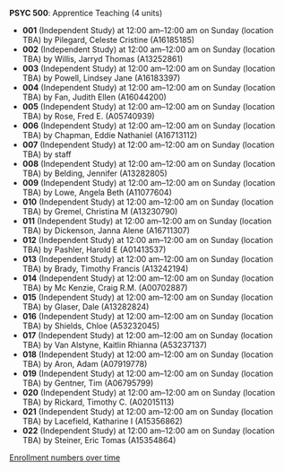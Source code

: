 **PSYC 500**: Apprentice Teaching (4 units)

- **001** (Independent Study) at 12:00 am–12:00 am on Sunday (location TBA) by Pilegard, Celeste Cristine (A16185185)
- **002** (Independent Study) at 12:00 am–12:00 am on Sunday (location TBA) by Willis, Jarryd Thomas (A13252861)
- **003** (Independent Study) at 12:00 am–12:00 am on Sunday (location TBA) by Powell, Lindsey Jane (A16183397)
- **004** (Independent Study) at 12:00 am–12:00 am on Sunday (location TBA) by Fan, Judith Ellen (A16044200)
- **005** (Independent Study) at 12:00 am–12:00 am on Sunday (location TBA) by Rose, Fred E. (A05740939)
- **006** (Independent Study) at 12:00 am–12:00 am on Sunday (location TBA) by Chapman, Eddie Nathaniel (A16713112)
- **007** (Independent Study) at 12:00 am–12:00 am on Sunday (location TBA) by staff
- **008** (Independent Study) at 12:00 am–12:00 am on Sunday (location TBA) by Belding, Jennifer (A13282805)
- **009** (Independent Study) at 12:00 am–12:00 am on Sunday (location TBA) by Lowe, Angela Beth (A11077604)
- **010** (Independent Study) at 12:00 am–12:00 am on Sunday (location TBA) by Gremel, Christina M (A13230790)
- **011** (Independent Study) at 12:00 am–12:00 am on Sunday (location TBA) by Dickenson, Janna Alene (A16711307)
- **012** (Independent Study) at 12:00 am–12:00 am on Sunday (location TBA) by Pashler, Harold E (A01413537)
- **013** (Independent Study) at 12:00 am–12:00 am on Sunday (location TBA) by Brady, Timothy Francis (A13242194)
- **014** (Independent Study) at 12:00 am–12:00 am on Sunday (location TBA) by Mc Kenzie, Craig R.M. (A00702887)
- **015** (Independent Study) at 12:00 am–12:00 am on Sunday (location TBA) by Glaser, Dale (A13282824)
- **016** (Independent Study) at 12:00 am–12:00 am on Sunday (location TBA) by Shields, Chloe (A53232045)
- **017** (Independent Study) at 12:00 am–12:00 am on Sunday (location TBA) by Van Alstyne, Kaitlin Rhianna (A53237137)
- **018** (Independent Study) at 12:00 am–12:00 am on Sunday (location TBA) by Aron, Adam (A07919778)
- **019** (Independent Study) at 12:00 am–12:00 am on Sunday (location TBA) by Gentner, Tim (A06795799)
- **020** (Independent Study) at 12:00 am–12:00 am on Sunday (location TBA) by Rickard, Timothy C. (A02015113)
- **021** (Independent Study) at 12:00 am–12:00 am on Sunday (location TBA) by Lacefield, Katharine I (A15356862)
- **022** (Independent Study) at 12:00 am–12:00 am on Sunday (location TBA) by Steiner, Eric Tomas (A15354864)

[Enrollment numbers over time](./PSYC500.tsv)
